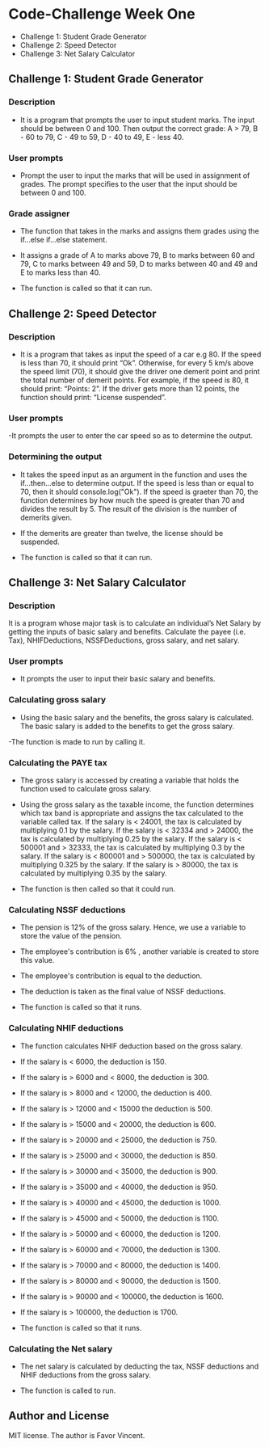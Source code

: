 # Code-Challenge Week One
 - Challenge 1: Student Grade Generator
 - Challenge 2: Speed Detector 
 - Challenge 3: Net Salary Calculator


## Challenge 1: Student Grade Generator
### Description
- It is  a program that prompts the user to input student marks.   The input should be between 0 and 100. Then output the correct grade: 
A > 79, B - 60 to 79, C -  49 to 59, D - 40 to 49, E - less 40.

### User prompts
- Prompt the user to input the marks that will be used in assignment of grades. The prompt specifies to the user that the input should be between 0 and 100.

### Grade assigner
- The function that takes in the marks and assigns them grades using the if...else if...else statement. 

- It assigns a grade of A to marks above 79, B to marks between 60 and 79, C to marks between 49 and 59, D to marks between 40 and 49 and E to marks less than 40.

- The function is called so that it can run. 



## Challenge 2: Speed Detector 
### Description
- It is a program that takes as input the speed of a car e.g 80.
 If the speed is less than 70, it should print “Ok”. 
 Otherwise, for every 5 km/s above the speed limit (70), it should give the driver one demerit point and print the total number of demerit points.
For example, if the speed is 80, it should print: “Points: 2”. If the driver gets more than 12 points, the function should print: “License suspended”.

### User prompts
-It prompts the user to enter the car speed so as to determine the output.    

### Determining the output
- It takes the speed input as an argument in the function and uses the if...then...else to determine output. If the speed is less than or equal to 70, then it should console.log("Ok"). If the speed is graeter than 70, the function determines by how much the speed is greater than 70 and divides the result by 5. The result of the division is the number of demerits given.

- If the demerits are greater than twelve, the license should be suspended.
 
- The function is called so that it can run. 

## Challenge 3: Net Salary Calculator
### Description
 It is a program whose major task is to calculate an individual’s Net Salary by getting the inputs of basic salary and benefits. Calculate the payee (i.e. Tax), NHIFDeductions, NSSFDeductions, gross salary, and net salary. 

### User prompts
- It prompts the user to input their basic salary and benefits. 

### Calculating gross salary
- Using the basic salary and the benefits, the gross salary is calculated. The basic salary is added to the benefits to get the gross salary.
 
-The function is made to run by calling it.

### Calculating the PAYE tax
- The gross salary is accessed by creating a variable that holds the function used to calculate gross salary.
  
- Using the gross salary as the taxable income, the function determines which tax band is appropriate and assigns the tax calculated to the variable called tax.
If the salary is < 24001, the tax is calculated by multiplying 0.1 by the salary.
If the salary is < 32334 and > 24000, the tax is calculated by multiplying 0.25 by the salary.
If the salary is < 500001 and > 32333, the tax is calculated by multiplying 0.3 by the salary.
If the salary is < 800001 and > 500000, the tax is calculated by multiplying 0.325 by the salary.
If the salary is > 80000, the tax is calculated by multiplying 0.35 by the salary.

- The function is then called so that it could run.
 

### Calculating NSSF deductions
- The pension is 12% of the gross salary. Hence, we use a variable to store the value of the pension.
- The employee's contribution is 6% , another variable is created to store this value.
- The employee's contribution is equal to the deduction.
- The deduction is taken as the final value of NSSF deductions.

- The function is called so that it runs.

### Calculating NHIF deductions
- The function calculates NHIF deduction based on the gross salary. 
- If the salary is < 6000, the deduction is 150.
- If the salary is > 6000 and < 8000, the deduction is 300.
- If the salary is > 8000 and < 12000, the deduction is 400.
- If the salary is > 12000 and < 15000 the deduction is 500.
- If the salary is > 15000 and < 20000, the deduction is 600.
- If the salary is > 20000 and < 25000, the deduction is 750.
- If the salary is > 25000 and < 30000, the deduction is 850.
- If the salary is > 30000 and < 35000, the deduction is 900.
- If the salary is > 35000 and < 40000, the deduction is 950.
- If the salary is > 40000 and < 45000, the deduction is 1000.
- If the salary is > 45000 and < 50000, the deduction is 1100.
- If the salary is > 50000 and < 60000, the deduction is 1200.
- If the salary is > 60000 and < 70000, the deduction is 1300.
- If the salary is > 70000 and < 80000, the deduction is 1400.
- If the salary is > 80000 and < 90000, the deduction is 1500.
- If the salary is > 90000 and < 100000, the deduction is 1600.
- If the salary is > 100000, the deduction is 1700.

- The function is called so that it runs.

### Calculating the Net salary
- The net salary is calculated by deducting the tax, NSSF deductions and NHIF deductions from the gross salary.

- The function is called to run.


## Author and License
MIT license. The author is Favor Vincent.